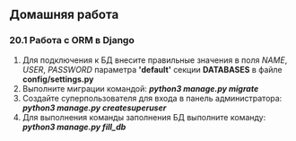 ## Домашняя работа
### 20.1 Работа с ORM в Django

1. Для подключения к БД внесите правильные значения в поля _NAME_, _USER_, _PASSWORD_ параметра __'default'__ секции __DATABASES__ в файле __config/settings.py__
2. Выполните миграции командой: ___python3 manage.py migrate___
3. Создайте суперпользователя для входа в панель администратора: ___python3 manage.py createsuperuser___
4. Для выполнения команды заполнения БД выполните команду: ___python3 manage.py fill_db___
